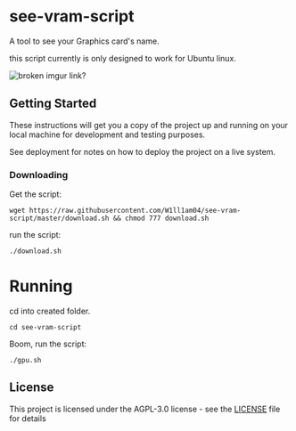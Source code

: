 # see-vram-script

A tool to see your Graphics card's name.

this script currently is only designed to work for Ubuntu linux.

![broken imgur link?](https://i.imgur.com/lwy0Uca.png)

## Getting Started

These instructions will get you a copy of the project up and running on your local machine for development and testing purposes.

See deployment for notes on how to deploy the project on a live system.


### Downloading
Get the script:
```
wget https://raw.githubusercontent.com/W1ll1am04/see-vram-script/master/download.sh && chmod 777 download.sh
```

run the script:

```
./download.sh
```

# Running

cd into created folder.

```
cd see-vram-script
```

Boom, run the script:
```
./gpu.sh
```

## License

This project is licensed under the AGPL-3.0 license - see the [LICENSE](LICENSE) file for details
